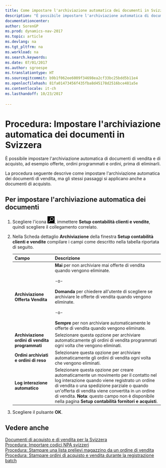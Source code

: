 ```yaml
---
title: Come impostare l'archiviazione automatica dei documenti in Svizzera
description: "È possibile impostare l'archiviazione automatica di documenti di vendita e di acquisto, ad esempio offerte, ordini programmati e ordini, prima di eliminarli."
documentationcenter: 
author: SorenGP
ms.prod: dynamics-nav-2017
ms.topic: article
ms.devlang: na
ms.tgt_pltfrm: na
ms.workload: na
ms.search.keywords: 
ms.date: 07/01/2017
ms.author: sgroespe
ms.translationtype: HT
ms.sourcegitcommit: b9b1f062ee6009f34698ea2cf33bc25bdd5b11e4
ms.openlocfilehash: 81fa01473456f435fba8d45178d2516bce481a5e
ms.contentlocale: it-ch
ms.lasthandoff: 10/23/2017

---
```

# <a name="how-to-set-up-automatic-archiving-of-documents-in-switzerland"></a>Procedura: Impostare l'archiviazione automatica dei documenti in Svizzera
È possibile impostare l'archiviazione automatica di documenti di vendita e di acquisto, ad esempio offerte, ordini programmati e ordini, prima di eliminarli.  

La procedura seguente descrive come impostare l'archiviazione automatica dei documenti di vendita, ma gli stessi passaggi si applicano anche a documenti di acquisto.  

## <a name="to-set-up-automatic-archiving-of-documents"></a>Per impostare l'archiviazione automatica dei documenti  

1.  Scegliere l'icona ![Cerca pagina o report](../../media/ui-search/search_small.png "icona Cerca pagina o report"), immettere **Setup contabilità clienti e vendite**, quindi scegliere il collegamento correlato.  
2.  Nella Scheda dettaglio **Archiviazione** della finestra **Setup contabilità clienti e vendite** compilare i campi come descritto nella tabella riportata di seguito.  

    |Campo|Descrizione|  
    |---------------------------------|---------------------------------------|  
    |**Archiviazione Offerta Vendita**|**Mai** per non archiviare mai offerte di vendita quando vengono eliminate.<br /><br /> -o-<br /><br /> **Domanda** per chiedere all'utente di scegliere se archiviare le offerte di vendita quando vengono eliminate.<br /><br /> -o-<br /><br /> **Sempre** per non archiviare automaticamente le offerte di vendita quando vengono eliminate.|  
    |**Archiviazione ordini di vendita programmati**|Selezionare questa opzione per archiviare automaticamente gli ordini di vendita programmati ogni volta che vengono eliminati.|  
    |**Ordini archiviati e ordini di reso**|Selezionare questa opzione per archiviare automaticamente gli ordini di vendita ogni volta che vengono eliminati.|  
    |**Log interazione automatico**|Selezionare questa opzione per creare automaticamente un movimento per il contatto nel log interazione quando viene registrato un ordine di vendita o una spedizione parziale o quando un'offerta di vendita viene convertita in un ordine di vendita. **Nota**: questo campo non è disponibile nella pagina **Setup contabilità fornitori e acquisti**.|  

3.  Scegliere il pulsante **OK**.  

## <a name="see-also"></a>Vedere anche  
 [Documenti di acquisto e di vendita per la Svizzera](swiss-purchase-documents-and-sales-documents.md)   
 [Procedura: Importare codici NPA svizzeri](how-to-import-swiss-post-codes.md)   
 [Procedura: Stampare una lista prelievi magazzino da un ordine di vendita](how-to-print-an-inventory-picking-list-from-a-sales-order.md)   
 [Procedura: Stampare ordini di acquisto e vendita durante la registrazione batch](how-to-print-sales-and-purchase-orders-during-batch-posting.md)

